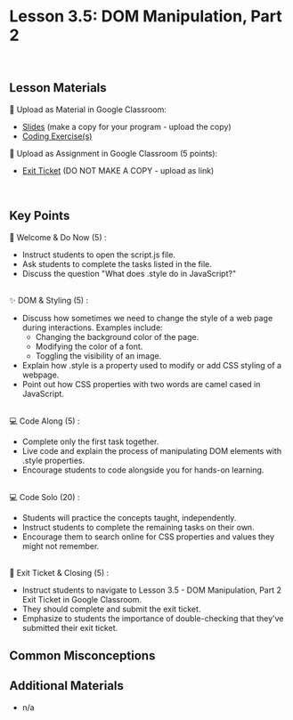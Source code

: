 # Lesson 3.5: DOM Manipulation, Part 2

<br>

## Lesson Materials

📖 Upload as Material in Google Classroom:
- [Slides](https://docs.google.com/presentation/d/1dkrmSF_1LrCH9GBaGZ31oF3Yq-OQmqDAs-VAuSK90p4/edit?usp=sharing) (make a copy for your program - upload the copy)
- [Coding Exercise(s)](https://github.com/JillVanO/int-u3l5-23-24-student-exercises)

📝 Upload as Assignment in Google Classroom (5 points):
- [Exit Ticket](https://forms.gle/DsqohfFLwJKM8C3F8) (DO NOT MAKE A COPY - upload as link)

<br>


## Key Points

👋 Welcome & Do Now (5) :
- Instruct students to open the script.js file.
- Ask students to complete the tasks listed in the file.
- Discuss the question "What does .style do in JavaScript?"<br><br>

✨ DOM & Styling (5) :
- Discuss how sometimes we need to change the style of a web page during interactions. Examples include:
    - Changing the background color of the page.
    - Modifying the color of a font.
    - Toggling the visibility of an image.
- Explain how .style is a property used to modify or add CSS styling of a webpage.
- Point out how CSS properties with two words are camel cased in JavaScript.<br><br>

💻 Code Along (5) :
- Complete only the first task together.
- Live code and explain the process of manipulating DOM elements with .style properties.
- Encourage students to code alongside you for hands-on learning.<br><br>

💻 Code Solo (20) :
- Students will practice the concepts taught, independently.
- Instruct students to complete the remaining tasks on their own.
- Encourage them to search online for CSS properties and values they might not remember.<br><br>

👋 Exit Ticket & Closing (5) :
- Instruct students to navigate to Lesson 3.5 - DOM Manipulation, Part 2 Exit Ticket in Google Classroom.
- They should complete and submit the exit ticket.
- Emphasize to students the importance of double-checking that they've submitted their exit ticket.



## Common Misconceptions



## Additional Materials
- n/a
